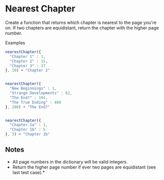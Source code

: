 # Nearest Chapter
Create a function that returns which chapter is nearest to the page you're on. If two chapters are equidistant, return the chapter with the higher page number.

Examples
```js
nearestChapter({
  "Chapter 1" : 1,
  "Chapter 2" : 15,
  "Chapter 3" : 37
}, 10) ➞ "Chapter 2"


nearestChapter({
  "New Beginnings" : 1,
  "Strange Developments" : 62,
  "The End?" : 194,
  "The True Ending" : 460
}, 200) ➞ "The End?"


nearestChapter({
  "Chapter 1a" : 1,
  "Chapter 1b" : 5
}, 3) ➞ "Chapter 1b"
```
## Notes

* All page numbers in the dictionary will be valid integers.
* Return the higher page number if ever two pages are equidistant (see last test case).* 